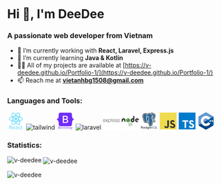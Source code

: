 # Hi 👋, I'm DeeDee
### A passionate web developer from Vietnam

- 🔭 I’m currently working with **React, Laravel, Express.js**
- 🌱 I’m currently learning **Java & Kotlin**
- 👨‍💻 All of my projects are available at [https://v-deedee.github.io/Portfolio-1/](https://v-deedee.github.io/Portfolio-1/)
- 📫 Reach me at **vietanhbg1508@gmail.com**

<h3 align="left">Languages and Tools:</h3>

<p align="left">
  <img src="https://raw.githubusercontent.com/devicons/devicon/master/icons/react/react-original-wordmark.svg"
        alt="react" width="40" height="40" />
  <img src="https://www.vectorlogo.zone/logos/tailwindcss/tailwindcss-icon.svg" alt="tailwind" width="40"
      height="40" />
  <img src="https://raw.githubusercontent.com/devicons/devicon/master/icons/bootstrap/bootstrap-plain-wordmark.svg"
      alt="bootstrap" width="40" height="40" />
  <img src="https://upload.wikimedia.org/wikipedia/commons/thumb/9/9a/Laravel.svg/180px-Laravel.svg.png"
      alt="laravel" width="40" height="40" />
  <img src="https://raw.githubusercontent.com/devicons/devicon/master/icons/express/express-original-wordmark.svg"
      alt="express" width="40" height="40" />
  <img src="https://raw.githubusercontent.com/devicons/devicon/master/icons/nodejs/nodejs-original-wordmark.svg"
      alt="nodejs" width="40" height="40" />
  <img
      src="https://raw.githubusercontent.com/devicons/devicon/master/icons/postgresql/postgresql-original-wordmark.svg"
      alt="postgresql" width="40" height="40" />
  <img src="https://raw.githubusercontent.com/devicons/devicon/master/icons/javascript/javascript-original.svg"
      alt="javascript" width="40" height="40" />
  <img src="https://raw.githubusercontent.com/devicons/devicon/master/icons/typescript/typescript-original.svg"
      alt="typescript" width="40" height="40" />
  <img src="https://raw.githubusercontent.com/devicons/devicon/master/icons/cplusplus/cplusplus-original.svg"
      alt="cplusplus" width="40" height="40" />
</p>

<h3 align="left">Statistics:</h3>

<p><img align="left" src="https://github-readme-stats.vercel.app/api/top-langs?username=v-deedee&show_icons=true&locale=en&layout=compact" alt="v-deedee" /></p>

<p>&nbsp;<img align="center" src="https://github-readme-stats.vercel.app/api?username=v-deedee&show_icons=true&locale=en" alt="v-deedee" /></p>

<p><img align="center" src="https://github-readme-streak-stats.herokuapp.com/?user=v-deedee&" alt="v-deedee" /></p>
